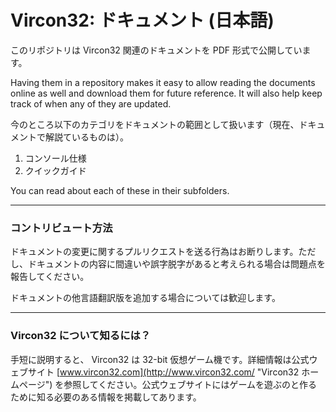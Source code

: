 # Vircon32: ドキュメント (日本語)

このリポジトリは Vircon32 関連のドキュメントを PDF 形式で公開しています。

Having them in a repository makes it easy to allow reading the documents online as well and download them for future reference. It will also help keep track of when any of they are updated.

今のところ以下のカテゴリをドキュメントの範囲として扱います（現在、ドキュメントで解説ているものは）。

1. コンソール仕様
2. クイックガイド

You can read about each of these in their subfolders.

----------------------------------

### コントリビュート方法

ドキュメントの変更に関するプルリクエストを送る行為はお断りします。ただし、ドキュメントの内容に間違いや誤字脱字があると考えられる場合は問題点を報告してください。

ドキュメントの他言語翻訳版を追加する場合については歓迎します。

----------------------------------

### Vircon32 について知るには？

手短に説明すると、 Vircon32 は 32-bit 仮想ゲーム機です。詳細情報は公式ウェブサイト [www.vircon32.com](http://www.vircon32.com/ "Vircon32 ホームページ") を参照してください。公式ウェブサイトにはゲームを遊ぶのと作るために知る必要のある情報を掲載してあります。
